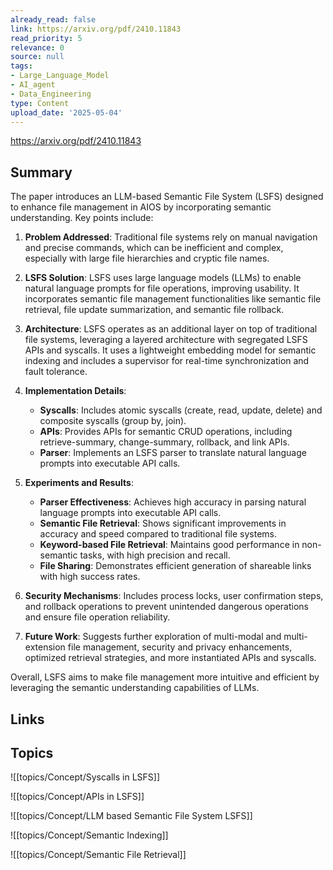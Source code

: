 ```yaml
---
already_read: false
link: https://arxiv.org/pdf/2410.11843
read_priority: 5
relevance: 0
source: null
tags:
- Large_Language_Model
- AI_agent
- Data_Engineering
type: Content
upload_date: '2025-05-04'
---
```


https://arxiv.org/pdf/2410.11843
## Summary

The paper introduces an LLM-based Semantic File System (LSFS) designed to enhance file management in AIOS by incorporating semantic understanding. Key points include:

1. **Problem Addressed**: Traditional file systems rely on manual navigation and precise commands, which can be inefficient and complex, especially with large file hierarchies and cryptic file names.

2. **LSFS Solution**: LSFS uses large language models (LLMs) to enable natural language prompts for file operations, improving usability. It incorporates semantic file management functionalities like semantic file retrieval, file update summarization, and semantic file rollback.

3. **Architecture**: LSFS operates as an additional layer on top of traditional file systems, leveraging a layered architecture with segregated LSFS APIs and syscalls. It uses a lightweight embedding model for semantic indexing and includes a supervisor for real-time synchronization and fault tolerance.

4. **Implementation Details**:
   - **Syscalls**: Includes atomic syscalls (create, read, update, delete) and composite syscalls (group by, join).
   - **APIs**: Provides APIs for semantic CRUD operations, including retrieve-summary, change-summary, rollback, and link APIs.
   - **Parser**: Implements an LSFS parser to translate natural language prompts into executable API calls.

5. **Experiments and Results**:
   - **Parser Effectiveness**: Achieves high accuracy in parsing natural language prompts into executable API calls.
   - **Semantic File Retrieval**: Shows significant improvements in accuracy and speed compared to traditional file systems.
   - **Keyword-based File Retrieval**: Maintains good performance in non-semantic tasks, with high precision and recall.
   - **File Sharing**: Demonstrates efficient generation of shareable links with high success rates.

6. **Security Mechanisms**: Includes process locks, user confirmation steps, and rollback operations to prevent unintended dangerous operations and ensure file operation reliability.

7. **Future Work**: Suggests further exploration of multi-modal and multi-extension file management, security and privacy enhancements, optimized retrieval strategies, and more instantiated APIs and syscalls.

Overall, LSFS aims to make file management more intuitive and efficient by leveraging the semantic understanding capabilities of LLMs.
## Links


## Topics

![[topics/Concept/Syscalls in LSFS]]

![[topics/Concept/APIs in LSFS]]

![[topics/Concept/LLM based Semantic File System LSFS]]

![[topics/Concept/Semantic Indexing]]

![[topics/Concept/Semantic File Retrieval]]